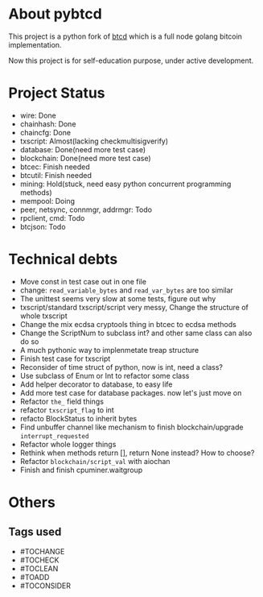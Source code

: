 

# About pybtcd

This project is a python fork of [btcd](https://github.com/btcsuite/btcd) which is a full node golang bitcoin implementation.

Now this project is for self-education purpose, under active development.


# Project Status

-   wire: Done
-   chainhash: Done
-   chaincfg: Done
-   txscript: Almost(lacking checkmultisigverify)
-   database: Done(need more test case)
-   blockchain: Done(need more test case)
-   btcec: Finish needed
-   btcutil: Finish needed
-   mining: Hold(stuck, need easy python concurrent programming methods)
-   mempool: Doing
-   peer, netsync, connmgr, addrmgr: Todo
-   rpclient, cmd: Todo
-   btcjson: Todo


# Technical debts

-   Move const in test case out in one file
-   change: `read_variable_bytes` and `read_var_bytes` are too similar
-   The unittest seems very slow at some tests, figure out why
-   txscript/standard txscript/script very messy, Change the structure of whole txscript
-   Change the mix ecdsa cryptools thing in btcec to ecdsa methods
-   Change the ScriptNum to subclass int? and other same class can also do so
-   A much pythonic way to implenmetate treap structure
-   Finish test case for txscript
-   Reconsider of time struct of python, now is int, need a class?
-   Use subclass of Enum or Int  to refactor some class
-   Add helper decorator to database, to easy life
-   Add more test case for database packages. now let's just move on
-   Refactor `the_` field things
-   refactor `txscript_flag` to int
-   refacto BlockStatus to inherit bytes
-   Find unbuffer channel like mechanism to finish blockchain/upgrade `interrupt_requested`
-   Refactor whole logger things
-   Rethink when methods return [], return None instead? How to choose?
-   Refactor `blockchain/script_val` with aiochan
-   Finish and finish cpuminer.waitgroup


# Others


## Tags used

-   \#TOCHANGE
-   \#TOCHECK
-   \#TOCLEAN
-   \#TOADD
-   \#TOCONSIDER

